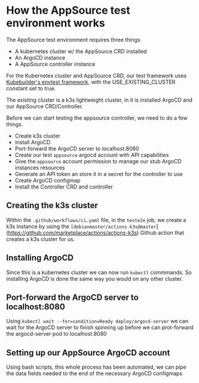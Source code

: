 # How the AppSource test environment works

The AppSource test environment requires three things

- A kubernetes cluster w/ the AppSource CRD installed
- An ArgoCD instance
- A AppSource controller instance

For the Kubernetes cluster and AppSource CRD, our test framework uses [Kubebuilder's envtest framework](https://book.kubebuilder.io/reference/envtest.html), with the USE_EXISTING_CLUSTER constant set to true.

The exisitng cluster is a k3s lightweight cluster, in it is installed ArgoCD and our AppSource CRD/Controller.

Before we can start testing the appsource controller, we need to do a few things.

- Create k3s cluster
- Install ArgoCD
- Port-forward the ArgoCD server to localhost:8080
- Create our test `appsource` argocd account with API capabilities
- Give the `appsource` account permission to manage our stub ArgoCD instances resources
- Generate an API token an store it in a secret for the controller to use
- Create ArgoCD configmap
- Install the Controller CRD and controller

## Creating the k3s cluster

Within the `.github/workflows/ci.yaml` file, in the `teste2e` job, we create a k3s instance by using the `[debianmaster/actions-k3s@master`](https://github.com/marketplace/actions/actions-k3s) Github action that creates a k3s cluster for us.

## Installing ArgoCD

Since this is a kubernetes cluster we can now run `kubectl` commmands. So installing ArgoCD is done the same way you would on any other cluster.

## Port-forward the ArgoCD server to localhost:8080

Using `kubectl wait --for=condition=Ready deploy/argocd-server` we can wait for the ArgoCD server to finish spinning up before we can prot-forward the argocd-server pod to localhost:8080

## Setting up our AppSource ArgoCD account

Using bash scripts, this whole process has been automated, we can pipe the data fields needed to the end of the necessary ArgoCD configmaps